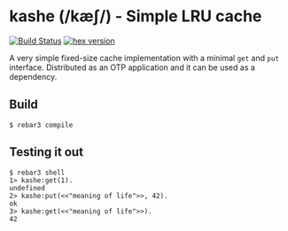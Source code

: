 # kashe (/kæʃ/) - Simple LRU cache
[![Build Status](https://travis-ci.org/ClicaAi/kashe.svg?branch=master)](https://travis-ci.org/ClicaAi/kashe)
[![hex version](https://img.shields.io/hexpm/v/kashe.svg)](https://hex.pm/packages/kashe)  

A very simple fixed-size cache implementation with a minimal `get` and `put` interface. Distributed as an OTP application and it can be used as a dependency.

## Build

    $ rebar3 compile

Testing it out
-----

    $ rebar3 shell
    1> kashe:get(1).
    undefined
    2> kashe:put(<<"meaning of life">>, 42).
    ok
    3> kashe:get(<<"meaning of life">>).
    42
